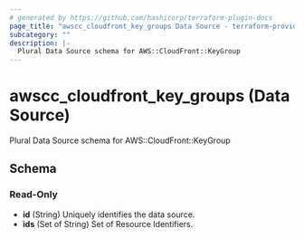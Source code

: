 ```yaml
---
# generated by https://github.com/hashicorp/terraform-plugin-docs
page_title: "awscc_cloudfront_key_groups Data Source - terraform-provider-awscc"
subcategory: ""
description: |-
  Plural Data Source schema for AWS::CloudFront::KeyGroup
---
```


# awscc_cloudfront_key_groups (Data Source)

Plural Data Source schema for AWS::CloudFront::KeyGroup



<!-- schema generated by tfplugindocs -->
## Schema

### Read-Only

- **id** (String) Uniquely identifies the data source.
- **ids** (Set of String) Set of Resource Identifiers.


